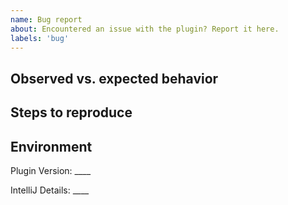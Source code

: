 ```yaml
---
name: Bug report
about: Encountered an issue with the plugin? Report it here.
labels: 'bug'
---
```


## Observed vs. expected behavior

<!--
    Describe the issue you are experiencing:
    What behaviour do you see in the plugin or the IDE?
    What is the expected behaviour?
-->

## Steps to reproduce

<!--
    Describe the steps to reproduce the issue.
    Please provide a minimal Asciidoctor example.
    Consider adding screenshots or video.
-->

## Environment

<!--
    This information helps the maintainers to reproduce the issue in their environment.
    Go to: File -> Settings -> Plugins -> AsciiDoc
    Type in the version number you see
-->
Plugin Version: ____

<!--
    Go to: Help -> About
    Use the "copy to clipboard" button and paste the information below.
-->
IntelliJ Details: ____

